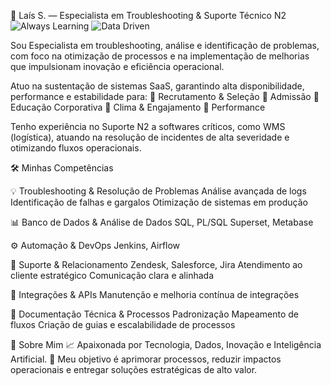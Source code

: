💙 Laís S. — Especialista em Troubleshooting & Suporte Técnico N2
<img src="https://img.shields.io/badge/🚀%20Always%20Learning-Tech-blue" alt="Always Learning"> <img src="https://img.shields.io/badge/💻%20Data%20Driven-Success-brightgreen" alt="Data Driven">

Sou Especialista em troubleshooting, análise e identificação de problemas, com foco na otimização de processos e na implementação de melhorias que impulsionam inovação e eficiência operacional.

Atuo na sustentação de sistemas SaaS, garantindo alta disponibilidade, performance e estabilidade para:
📌 Recrutamento & Seleção
📌 Admissão
📌 Educação Corporativa
📌 Clima & Engajamento
📌 Performance

Tenho experiência no Suporte N2 a softwares críticos, como WMS (logística), atuando na resolução de incidentes de alta severidade e otimizando fluxos operacionais.

🛠 Minhas Competências

💡 Troubleshooting & Resolução de Problemas
Análise avançada de logs
Identificação de falhas e gargalos
Otimização de sistemas em produção

📊 Banco de Dados & Análise de Dados
SQL, PL/SQL
Superset, Metabase

⚙️ Automação & DevOps
Jenkins, Airflow

🤝 Suporte & Relacionamento
Zendesk, Salesforce, Jira
Atendimento ao cliente estratégico
Comunicação clara e alinhada

🔌 Integrações & APIs
Manutenção e melhoria contínua de integrações

📄 Documentação Técnica & Processos
Padronização
Mapeamento de fluxos
Criação de guias e escalabilidade de processos

🌟 Sobre Mim
📈 Apaixonada por Tecnologia, Dados, Inovação e Inteligência Artificial.
🎯 Meu objetivo é aprimorar processos, reduzir impactos operacionais e entregar soluções estratégicas de alto valor.

